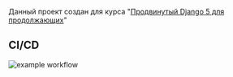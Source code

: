 Данный проект создан для курса "[Продвинутый Django 5 для продолжающих](https://stepik.org/course/177355/promo)"

CI/CD
---

![example workflow](https://github.com/GenyaElamkov/django_htmx/actions/workflows/github-actions.yaml/badge.svg)
